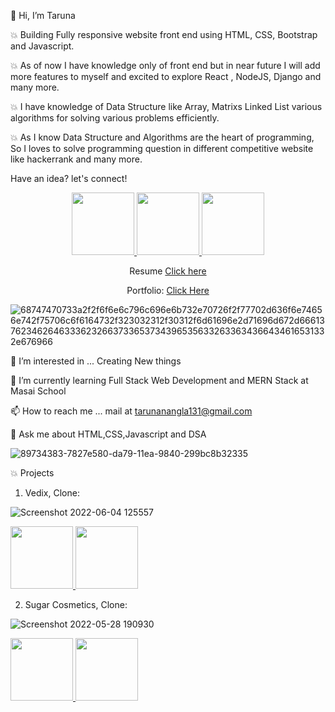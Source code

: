 👋 Hi, I’m Taruna

 
 💥 Building Fully responsive website front end using HTML, CSS, Bootstrap and Javascript.
 
 💥 As of now I have knowledge only of front end but in near future I will add more features to myself and excited to explore React , NodeJS, Django and many more.
 
 💥 I have knowledge of Data Structure like Array, Matrixs Linked List various algorithms for solving various problems efficiently.
 
 💥 As I know Data Structure and Algorithms are the heart of programming, So I loves to solve programming question in different competitive website like hackerrank and many more.
       
Have an idea?
let's connect!
<center>
<a href="https://www.linkedin.com/in/taruna-nangla-463a6a195/">
<img width="100px" src="https://img.shields.io/badge/-%2312100E.svg?&logo=linkedin&logoColor=white" />
</a>



<a href="https://medium.com/@tarunanangla131">
<img  width="100px" src="https://img.shields.io/badge/-%2312100E.svg?&logo=medium&logoColor=white" />
</a>



<a href="https://github.com/tarunaNangla">
<img  width="100px" src="https://img.shields.io/badge/-%2312100E.svg?&logo=github&logoColor=white" />
</a>
 
 Resume 
<a href="https://drive.google.com/file/d/1IGq3guE5WTNbR5Dcc0_neATVDO9RR5by/view?usp=sharing">Click here</a>

Portfolio: 
<a href="https://629b0b48fd786746c5ac9b06--taruna.netlify.app/"> Click Here</a>



</center>

![68747470733a2f2f6f6e6c796c696e6b732e70726f2f77702d636f6e74656e742f75706c6f6164732f323032312f30312f6d61696e2d71696d672d66613762346264633362326637336537343965356332633634366434616531332e676966](https://user-images.githubusercontent.com/99668292/163003485-277d81f8-948e-40a8-b89f-5ff01ae483c0.gif)


👀 I’m interested in ... Creating New things

🌱 I’m currently learning Full Stack Web Development and MERN Stack at Masai School

📫 How to reach me ... mail at tarunanangla131@gmail.com

💬 Ask me about HTML,CSS,Javascript and DSA

![89734383-7827e580-da79-11ea-9840-299bc8b32335](https://user-images.githubusercontent.com/99668292/163000603-d1c4922b-c36c-49c0-9abd-90dddcbf08a5.jpg)



💥 Projects

 1) Vedix, Clone:
  

  ![Screenshot 2022-06-04 125557](https://user-images.githubusercontent.com/99668292/171989362-19800195-bd2f-46b0-885f-f11f395f9925.jpg)

   <a href="https://harmonious-florentine-0b7b40.netlify.app/">
           <img width="100px" src="https://img.shields.io/badge/-Website_Demo-black" />
        </a>
        
   <a href="https://github.com/bigyanKumar/vedix.com.git">
           <img width="100px" src="https://img.shields.io/badge/-Github_link-black" />
        </a>


 2) Sugar Cosmetics, Clone:
 
![Screenshot 2022-05-28 190930](https://user-images.githubusercontent.com/99668292/170827979-e129a5dd-b6a3-4d66-8297-7e9f2d2f6230.jpg)
  
   <a href="https://621b75a70877afa17c5e0be8--sleepy-goldwasser-74018a.netlify.app/home.html">
           <img width="100px" src="https://img.shields.io/badge/-Website_Demo-black" />
        </a>
 
 <a href="https://github.com/tarunaNangla/sugarcometics.git">
           <img width="100px" src="https://img.shields.io/badge/-github_link-black" />
        </a>



 
  
 
 
 

 
 
    
  



               
                  

